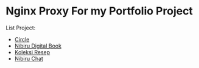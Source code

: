# Nginx Proxy For my Portfolio Project

List Project:
- <a href="https://github.com/andry-pebrianto/circle-server">Circle</a>
- <a href="https://github.com/andry-pebrianto/nibiru-digital-book-server">Nibiru Digital Book</a>
- <a href="https://github.com/andry-pebrianto/koleksi-resep-server">Koleksi Resep</a>
- <a href="https://github.com/andry-pebrianto/nibiru-chat-server">Nibiru Chat</a>
